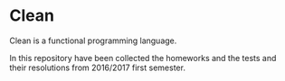 # Clean
Clean is a functional programming language.

In this repository have been collected the homeworks and the tests and their resolutions from 2016/2017 first semester.
